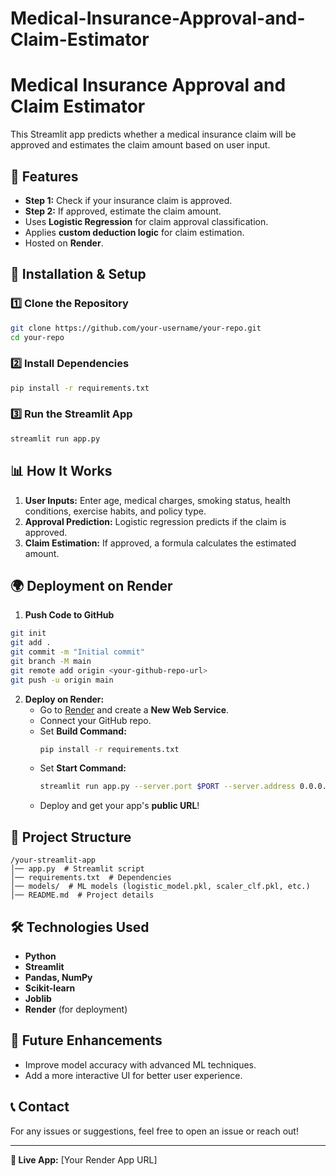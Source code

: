 # Medical-Insurance-Approval-and-Claim-Estimator
# Medical Insurance Approval and Claim Estimator

This Streamlit app predicts whether a medical insurance claim will be approved and estimates the claim amount based on user input.

## 🚀 Features
- **Step 1:** Check if your insurance claim is approved.
- **Step 2:** If approved, estimate the claim amount.
- Uses **Logistic Regression** for claim approval classification.
- Applies **custom deduction logic** for claim estimation.
- Hosted on **Render**.

## 📌 Installation & Setup
### 1️⃣ Clone the Repository
```bash
git clone https://github.com/your-username/your-repo.git
cd your-repo
```

### 2️⃣ Install Dependencies
```bash
pip install -r requirements.txt
```

### 3️⃣ Run the Streamlit App
```bash
streamlit run app.py
```

## 📊 How It Works
1. **User Inputs:** Enter age, medical charges, smoking status, health conditions, exercise habits, and policy type.
2. **Approval Prediction:** Logistic regression predicts if the claim is approved.
3. **Claim Estimation:** If approved, a formula calculates the estimated amount.

## 🌍 Deployment on Render
1. **Push Code to GitHub**
```bash
git init
git add .
git commit -m "Initial commit"
git branch -M main
git remote add origin <your-github-repo-url>
git push -u origin main
```
2. **Deploy on Render:**
   - Go to [Render](https://render.com/) and create a **New Web Service**.
   - Connect your GitHub repo.
   - Set **Build Command:**
     ```bash
     pip install -r requirements.txt
     ```
   - Set **Start Command:**
     ```bash
     streamlit run app.py --server.port $PORT --server.address 0.0.0.0
     ```
   - Deploy and get your app's **public URL**!

## 📂 Project Structure
```
/your-streamlit-app  
│── app.py  # Streamlit script  
│── requirements.txt  # Dependencies  
│── models/  # ML models (logistic_model.pkl, scaler_clf.pkl, etc.)  
│── README.md  # Project details  
```

## 🛠 Technologies Used
- **Python**
- **Streamlit**
- **Pandas, NumPy**
- **Scikit-learn**
- **Joblib**
- **Render** (for deployment)

## 🤖 Future Enhancements
- Improve model accuracy with advanced ML techniques.
- Add a more interactive UI for better user experience.

## 📞 Contact
For any issues or suggestions, feel free to open an issue or reach out!

---
**🔗 Live App:** [Your Render App URL]
